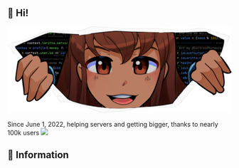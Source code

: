 ## 👋 Hi!

![Variant Long Website](https://github.com/LorittaBot/.github/raw/main/profile/loritta_code_gh.png)

Since June 1, 2022, helping servers and getting bigger, thanks to nearly 100k users
<a/>
<a href = "discord.com"><img src = "https://img.shields.io/badge/Discord-7289DA?style=for-the-badge&logo=discord&logoColor=white" target = "_blank">
<a/>

## 📜 Information
